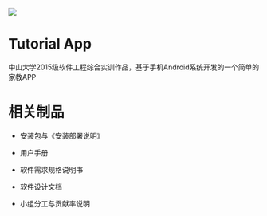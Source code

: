 [![](https://img.shields.io/badge/app-final-brightgreen.svg)](https://github.com/fangjm5/TutorialAp)

# Tutorial App

中山大学2015级软件工程综合实训作品，基于手机Android系统开发的一个简单的家教APP

# 相关制品

- 安装包与《安装部署说明》

- 用户手册

- 软件需求规格说明书

- 软件设计文档

- 小组分工与贡献率说明
